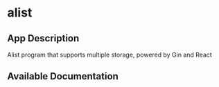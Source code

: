 # alist

## App Description

Alist program that supports multiple storage, powered by Gin and React

## Available Documentation

